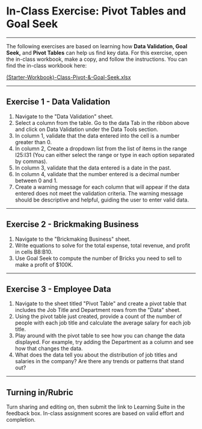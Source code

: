 # In-Class Exercise: Pivot Tables and Goal Seek

---

The following exercises are based on learning how **Data Validation, Goal Seek,** and **Pivot Tables** can help us 
find key 
data. For 
this exercise, open the in-class workbook, make a copy, and follow the instructions. You can find the in-class workbook here:

[(Starter-Workbook)-Class-Pivot-&-Goal-Seek.xlsx](%28Starter-Workbook%29-Class-Pivot-%26-Goal-Seek.xlsx)

---

## Exercise 1 - Data Validation
1. Navigate to the "Data Validation" sheet.
2. Select a column from the table. Go to the data Tab in the ribbon above and click on Data Validation under the 
   Data Tools section.
3. In column 1, validate that the data entered into the cell is a number greater than 0.
4. In column 2, Create a dropdown list from the list of items in the range I25:I31 (You can either select the range 
   or type in each option separated by commas).
5. In column 3, validate that the data entered is a date in the past.
6. In column 4, validate that the number entered is a decimal number between 0 and 1.
7. Create a warning message for each column that will appear if the data entered does not meet the validation criteria. 
   The warning message should be descriptive and helpful, guiding the user to enter valid data.

--- 

## Exercise 2 - Brickmaking Business
  1. Navigate to the "Brickmaking Business" sheet.
  2. Write equations to solve for the total expense, total revenue, and profit in cells B8:B10.
  3. Use Goal Seek to compute the number of Bricks you need to sell to make a profit of $100K.

---

## Exercise 3 - Employee Data

1. Navigate to the sheet titled "Pivot Table" and create a pivot table that includes the Job Title and Department 
   rows from the "Data" sheet.
2. Using the pivot table just created, provide a count of the number of people with each job title and calculate the average salary for each job title.
3. Play around with the pivot table to see how you can change the data displayed. For example, try adding the 
   Department as a column and see how that changes the data.
4. What does the data tell you about the distribution of job titles and salaries in the company? Are there any trends or 
   patterns that stand out?

---

## Turning in/Rubric
Turn sharing and editing on, then submit the link to Learning Suite in the feedback box. In-class assignment scores are based on valid effort and completion.